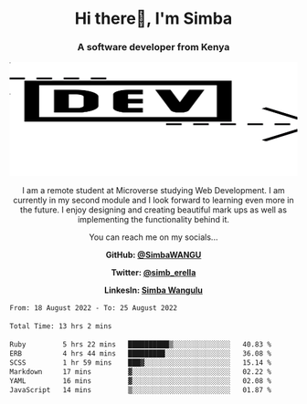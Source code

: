 
<h1 align="center"> Hi there👋, I'm Simba</h1>
<h3 align="center">A software developer from Kenya</h3>

<img src="/arrow-svgrepo-com.svg" margin="auto" width="100%" height="200px">


<p align="center">I am a remote student at Microverse studying Web Development. I am currently in my second module and I look forward to learning even more in the future. I enjoy designing and creating beautiful mark ups as well as implementing the functionality behind it.</p>

<p align="center">You can reach me on my socials... </p>

<div align="center">

__<p>  GitHub: [@SimbaWANGU](https://github.com/SimbaWANGU)__  </p>
__<p> Twitter: [@simb_erella](https://twitter.com/simb_erella)__ </p>
__<p> LinkesIn: [Simba Wangulu](https://www.linkedin.com/in/simba-wangulu/)__ </p>

</div>

<!--START_SECTION:waka-->

```text
From: 18 August 2022 - To: 25 August 2022

Total Time: 13 hrs 2 mins

Ruby         5 hrs 22 mins   ██████████▒░░░░░░░░░░░░░░   40.83 %
ERB          4 hrs 44 mins   █████████░░░░░░░░░░░░░░░░   36.08 %
SCSS         1 hr 59 mins    ███▓░░░░░░░░░░░░░░░░░░░░░   15.14 %
Markdown     17 mins         ▓░░░░░░░░░░░░░░░░░░░░░░░░   02.22 %
YAML         16 mins         ▓░░░░░░░░░░░░░░░░░░░░░░░░   02.08 %
JavaScript   14 mins         ▒░░░░░░░░░░░░░░░░░░░░░░░░   01.87 %
```

<!--END_SECTION:waka-->
